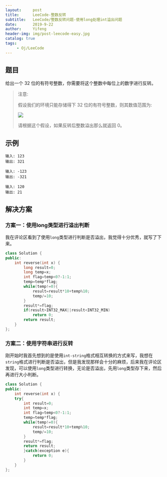 ```yaml
---
layout:     post
title:      LeeCode-整数反转
subtitle:   LeeCode/整数反转问题-使用long处理int溢出问题
date:       2019-9-22
author:     Yifeng
header-img: img/post-leecode-easy.jpg
catalog: true
tags:
     - Oj/LeeCode
---
```


## 题目

给出一个 32 位的有符号整数，你需要将这个整数中每位上的数字进行反转。

> 注意:
>
> 假设我们的环境只能存储得下 32 位的有符号整数，则其数值范围为:
>
> ![](https://i.loli.net/2019/09/22/OtZ9z2hBobUMR1m.png)
>
> 请根据这个假设，如果反转后整数溢出那么就返回 0。



## 示例

```
输入: 123
输出: 321
```

```
输入: -123
输出: -321
```

```
输入: 120
输出: 21
```



## 解决方案



### 方案一：使用long类型进行溢出判断

   我在评论区看到了使用`long`类型进行判断是否溢出，我觉得十分优秀，就写了下来。

```c++
class Solution {
public:
    int reverse(int x) {
        long result=0;
        long temp=x;
        int flag=temp<0?-1:1;
        temp=temp*flag;
        while(temp!=0){
            result=result*10+temp%10;
            temp/=10;
        }
        result*=flag;
        if(result>INT32_MAX||result<INT32_MIN)
            return 0;
        return result;
    }
};
```



### 方案二：使用字符串进行反转

​    刚开始时我首先想到的是使用`int-string`格式相互转换的方式来写，我想在`string`格式进行判断是否溢出，但是我发现那样会十分的麻烦，后来我在评论区发现，可以使用`long`类型进行转换，无论是否溢出，先用`long`类型存下来，然后再进行大小判断。

```c++
class Solution {
public:
    int reverse(int x) {
    try{
        int result=0;
        int temp=x;
        int flag=temp<0?-1:1;
        temp=temp*flag;
        while(temp!=0){
            result=result*10+temp%10;
            temp/=10;
        }
        result*=flag;
        return result;
        }catch(exception e){
            return 0;
        }
    }
};
```


